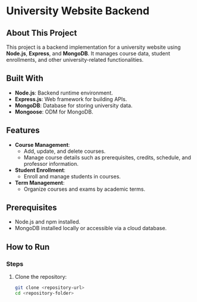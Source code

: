 # University Website Backend

## About This Project
This project is a backend implementation for a university website using **Node.js**, **Express**, and **MongoDB**. It manages course data, student enrollments, and other university-related functionalities.

## Built With
- **Node.js**: Backend runtime environment.
- **Express.js**: Web framework for building APIs.
- **MongoDB**: Database for storing university data.
- **Mongoose**: ODM for MongoDB.

## Features
- **Course Management**:  
  - Add, update, and delete courses.
  - Manage course details such as prerequisites, credits, schedule, and professor information.
- **Student Enrollment**:  
  - Enroll and manage students in courses.
- **Term Management**:  
  - Organize courses and exams by academic terms.

## Prerequisites
- Node.js and npm installed.
- MongoDB installed locally or accessible via a cloud database.

## How to Run
### Steps
1. Clone the repository:
   ```bash
   git clone <repository-url>
   cd <repository-folder>
